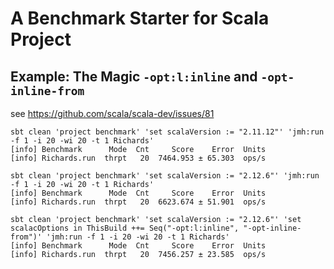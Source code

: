 # A Benchmark Starter for Scala Project

## Example: The Magic `-opt:l:inline` and `-opt-inline-from`

see https://github.com/scala/scala-dev/issues/81

```
sbt clean 'project benchmark' 'set scalaVersion := "2.11.12"' 'jmh:run -f 1 -i 20 -wi 20 -t 1 Richards'
[info] Benchmark      Mode  Cnt     Score    Error  Units
[info] Richards.run  thrpt   20  7464.953 ± 65.303  ops/s

sbt clean 'project benchmark' 'set scalaVersion := "2.12.6"' 'jmh:run -f 1 -i 20 -wi 20 -t 1 Richards'
[info] Benchmark      Mode  Cnt     Score    Error  Units
[info] Richards.run  thrpt   20  6623.674 ± 51.901  ops/s

sbt clean 'project benchmark' 'set scalaVersion := "2.12.6"' 'set scalacOptions in ThisBuild ++= Seq("-opt:l:inline", "-opt-inline-from")' 'jmh:run -f 1 -i 20 -wi 20 -t 1 Richards'
[info] Benchmark      Mode  Cnt     Score    Error  Units
[info] Richards.run  thrpt   20  7456.257 ± 23.585  ops/s
```
